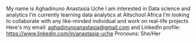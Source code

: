 My name is Aghadinuno Anastasia Uche
I am interested in Data science and analytics
I’m currently learning data analytics at Altschool Africa
I’m looking to collaborate with any like-minded individual and work on real-life projects
Here's my email: aghadinunoanastasia@gmail.com and LinkedIn profile: https://www.linkedin.com/in/anastasia-uche
Pronouns: She/Her


<!---
Anastasia-Uche/Anastasia-Uche is a ✨ special ✨ repository because its `README.md` (this file) appears on your GitHub profile.
You can click the Preview link to take a look at your changes.
--->
